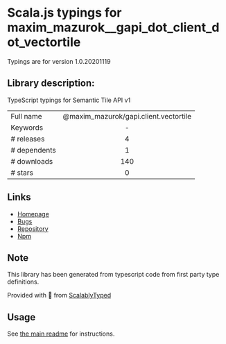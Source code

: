 
# Scala.js typings for maxim_mazurok__gapi_dot_client_dot_vectortile

Typings are for version 1.0.20201119

## Library description:
TypeScript typings for Semantic Tile API v1

|                    |                 |
| ------------------ | :-------------: |
| Full name          | @maxim_mazurok/gapi.client.vectortile |
| Keywords           | - |
| # releases         | 4 |
| # dependents       | 1 |
| # downloads        | 140 |
| # stars            | 0 |

## Links
- [Homepage](https://github.com/Maxim-Mazurok/google-api-typings-generator#readme)
- [Bugs](https://github.com/Maxim-Mazurok/google-api-typings-generator/issues)
- [Repository](https://github.com/Maxim-Mazurok/google-api-typings-generator)
- [Npm](https://www.npmjs.com/package/%40maxim_mazurok%2Fgapi.client.vectortile)
    


## Note
This library has been generated from typescript code from first party type definitions.

Provided with :purple_heart: from [ScalablyTyped](https://github.com/oyvindberg/ScalablyTyped)

## Usage
See [the main readme](../../readme.md) for instructions.


